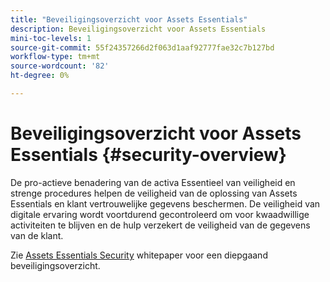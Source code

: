 ```yaml
---
title: "Beveiligingsoverzicht voor Assets Essentials"
description: Beveiligingsoverzicht voor Assets Essentials
mini-toc-levels: 1
source-git-commit: 55f24357266d2f063d1aaf92777fae32c7b127bd
workflow-type: tm+mt
source-wordcount: '82'
ht-degree: 0%

---
```


# Beveiligingsoverzicht voor Assets Essentials {#security-overview}

De pro-actieve benadering van de activa Essentieel van veiligheid en strenge procedures helpen de veiligheid van de oplossing van Assets Essentials en klant vertrouwelijke gegevens beschermen. De veiligheid van digitale ervaring wordt voortdurend gecontroleerd om voor kwaadwillige activiteiten te blijven en de hulp verzekert de veiligheid van de gegevens van de klant.

Zie [Assets Essentials Security](https://www.adobe.com/content/dam/cc/en/trust-center/ungated/whitepapers/experience-cloud/adobe-experience-manager-assets-essentials-security-overview.pdf) whitepaper voor een diepgaand beveiligingsoverzicht.
